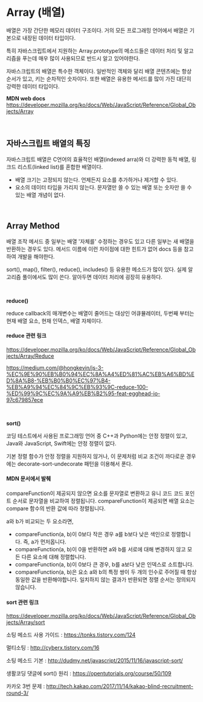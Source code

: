 # Array (배열)

배열은 가장 간단한 메모리 데이터 구조이다. 거의 모든 프로그래밍 언어에서 배열은 기본으로 내장된 데이터 타입이다.

특히 자바스크립트에서 지원하는 Array.prototype의 메소드들은 데이터 처리 및 알고리즘을 푸는데 매우 많이 사용되므로 반드시 알고 있어야한다.

자바스크립트의 배열은 특수한 객체이다. 일반적인 객체와 달리 배열 콘텐츠에는 항상 순서가 있고, 키는 순차적인 숫자이다. 또한 배열은 유용한 메서드를 많이 가진 대단히 강력한 데이터 타입이다.


**MDN web docs** https://developer.mozilla.org/ko/docs/Web/JavaScript/Reference/Global_Objects/Array

<br>

## 자바스크립트 배열의 특징

자바스크립트 배열은 C언어의 효율적인 배열(indexed arra)와 더 강력한 동적 배열, 링크드 리스트(linked list)를 혼합한 배열이다.

- 배열 크기는 고정되지 않는다. 언제든지 요소를 추가하거나 제거할 수 있다.
- 요소의 데이터 타입을 가리지 않는다. 문자열만 쓸 수 있는 배열 또는 숫자만 쓸 수 있는 배열 개념이 없다.

<br>

## Array Method

배열 조작 메서드 중 일부는 배열 '자체를' 수정하는 경우도 있고 다른 일부는 새 배열을 반환하는 경우도 있다. 메서드 이름에 이런 차이점에 대한 힌트가 없어 docs 등을 참고하여 개발을 해야한다.

sort(), map(), filter(), reduce(), includes() 등 유용한 메소드가 많이 있다. 실제 알고리즘 풀이에서도 많이 쓴다. 알아두면 데이터 처리에 굉장히 유용하다.

<br>

**reduce()**

reduce callback의 매개변수는 배열이 줄어드는 대상인 어큐뮬레이터, 두번째 부터는 현재 배열 요소, 현재 인덱스, 배열 자체이다. 


#### reduce 관련 링크 

https://developer.mozilla.org/ko/docs/Web/JavaScript/Reference/Global_Objects/Array/Reduce

https://medium.com/@hongkevin/js-3-%EC%9E%90%EB%B0%94%EC%8A%A4%ED%81%AC%EB%A6%BD%ED%8A%B8-%EB%B0%B0%EC%97%B4-%EB%A9%94%EC%84%9C%EB%93%9C-reduce-100-%ED%99%9C%EC%9A%A9%EB%B2%95-feat-egghead-io-97c679857ece

<br>

**sort()**

코딩 테스트에서 사용된 프로그래밍 언어 중 C++과 Python에는 안정 정렬이 있고, Java와 JavaScript, Swift에는 안정 정렬이 없다.

기본 정렬 함수가 안정 정렬을 지원하지 않거나, 이 문제처럼 비교 조건이 까다로운 경우에는 decorate-sort-undecorate 패턴을 이용해서 푼다.

#### MDN 문서에서 발췌

compareFunction이 제공되지 않으면 요소를 문자열로 변환하고 유니 코드 코드 포인트 순서로 문자열을 비교하여 정렬됩니다. compareFunction이 제공되면 배열 요소는 compare 함수의 반환 값에 따라 정렬됩니다. 

a와 b가 비교되는 두 요소라면,
- compareFunction(a, b)이 0보다 작은 경우 a를 b보다 낮은 색인으로 정렬합니다. 즉, a가 먼저옵니다.
- compareFunction(a, b)이 0을 반환하면 a와 b를 서로에 대해 변경하지 않고 모든 다른 요소에 대해 정렬합니다. 
- compareFunction(a, b)이 0보다 큰 경우, b를 a보다 낮은 인덱스로 소트합니다.
- compareFunction(a, b)은 요소 a와 b의 특정 쌍이 두 개의 인수로 주어질 때 항상 동일한 값을 반환해야합니다. 일치하지 않는 결과가 반환되면 정렬 순서는 정의되지 않습니다.


#### sort 관련 링크

https://developer.mozilla.org/ko/docs/Web/JavaScript/Reference/Global_Objects/Array/sort

소팅 메소드 사용 가이드 : https://tonks.tistory.com/124

멀티소팅 : http://cyberx.tistory.com/16

소팅 메소드 기본 : http://dudmy.net/javascript/2015/11/16/javascript-sort/

생활코딩 댓글에 sort() 원리 : 
https://opentutorials.org/course/50/109

카카오 3번 문제 : 
http://tech.kakao.com/2017/11/14/kakao-blind-recruitment-round-3/
